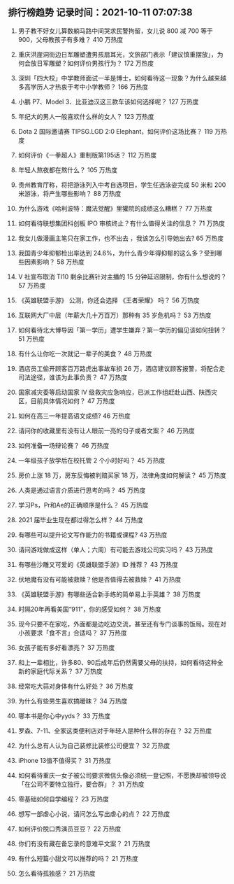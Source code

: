 
## 排行榜趋势 记录时间：2021-10-11 07:07:38
  
  1. 男子教不好女儿算数躺马路中间哭求民警拘留，女儿说 800 减 700 等于 900，父母教孩子有多难？ 410 万热度
    
  2. 重庆洪崖洞街边日军雕塑遭男孩扇耳光，文旅部门表示「建议慎重摆放」，为何会放日军雕塑？如何评价男孩行为？ 172 万热度
    
  3. 深圳「四大校」中学教师面试一半是博士，如何看待这一现象？为什么越来越多高学历人才热衷于考中小学教师？ 166 万热度
    
  4. 小鹏 P7、Model 3、比亚迪汉这三款车该如何选择呢？ 127 万热度
    
  5. 年纪大的男人一般喜欢什么样的女人？ 123 万热度
    
  6. Dota 2 国际邀请赛 TIPSG.LGD 2:0 Elephant，如何评价这场比赛？ 119 万热度
    
  7. 如何评价《一拳超人》重制版第195话？ 112 万热度
    
  8. 年轻人熬夜都在熬什么？ 105 万热度
    
  9. 贵州教育厅称，将把游泳列入中考自选项目，学生任选泳姿完成 50 米和 200 米游泳，将产生哪些影响？ 88 万热度
    
  10. 为什么游戏《哈利波特：魔法觉醒》里獾院的成绩这么糟糕？ 77 万热度
    
  11. 如何看待联想集团科创板 IPO 审核终止？有什么值得关注的信息？ 71 万热度
    
  12. 我女儿做漫画主笔只在家工作，也不出去 ，我该怎么引导她出去? 65 万热度
    
  13. 我国青少年抑郁检出率达到 24.6%，为什么青少年得抑郁的这么多？受到哪些因素影响？ 58 万热度
    
  14. V 社宣布取消 TI10 剩余比赛针对主播的 15 分钟延迟限制，你有什么想说的？ 57 万热度
    
  15. 《英雄联盟手游》 公测，你还会选择 《王者荣耀》 吗？ 56 万热度
    
  16. 互联网大厂中层（年薪大几十万百万）那种有 35 岁危机吗？ 53 万热度
    
  17. 如何看待北大博导因「第一学历」遭学生嫌弃？第一学历的偏见该如何扭转？ 51 万热度
    
  18. 有什么让你吃一次就记一辈子的美食？ 48 万热度
    
  19. 酒店员工偷开顾客百万路虎出事故车损 26 万，酒店建议顾客报警，将配合走司法途径，谁该为此事负责？ 47 万热度
    
  20. 国家减灾委等启动国家 Ⅳ 级救灾应急响应，已派工作组赶赴山西、陕西灾区，目前具体情况如何？ 47 万热度
    
  21. 如何在高三一年提高语文成绩? 46 万热度
    
  22. 请问你的收藏里有没有让人眼前一亮的句子或者文案？ 46 万热度
    
  23. 如何准备一场辩论赛？ 46 万热度
    
  24. 一年级孩子放学后在校托管 2 个小时好吗？ 45 万热度
    
  25. 房价上涨 18 万，房东反悔被判赔买家 18 万，法律角度如何解读？ 45 万热度
    
  26. 人类是通过语言介质进行思考的吗？ 45 万热度
    
  27. 学习Ps，Pr和Ae的正确顺序是什么？ 45 万热度
    
  28. 2021 届毕业生现在都过得怎么样？ 44 万热度
    
  29. 有哪些可以提升论文写作能力的书籍或课程? 43 万热度
    
  30. 请问游戏做成这样（单人；六周）有可能去游戏公司实习吗？ 43 万热度
    
  31. 有哪些沙雕又可爱的《英雄联盟手游》ID 推荐？ 43 万热度
    
  32. 伏地魔有没有可能被救赎？他是否值得去被救赎？ 41 万热度
    
  33. 《英雄联盟手游》有哪些适合新手练的简单易上手英雄？ 38 万热度
    
  34. 时隔20年再看美国“911”，你的感受如何？ 38 万热度
    
  35. 现今只要不在家吃，外面都是边吃边交流，甚至还有专门谈事的饭局。现在对小孩要求「食不言」合适吗？ 37 万热度
    
  36. 女孩子能有多好看漂亮？ 37 万热度
    
  37. 和上一辈相比，许多80、90后成年后仍然需要父母的扶持，如何看待这种全新的家庭代际关系？ 37 万热度
    
  38. 经常吃大蒜对身体有什么好处？ 36 万热度
    
  39. 为什么有些男生喜欢搞暧昧？ 34 万热度
    
  40. 哪本书是你心中yyds？ 33 万热度
    
  41. 罗森、7-11、全家这类便利店对于年轻人是种什么样的存在？ 32 万热度
    
  42. 为什么总有人认为自己装修比装修公司便宜？ 32 万热度
    
  43. iPhone 13值不值得买？ 31 万热度
    
  44. 如何看待重庆一女子被公司要求微信头像必须统一登记照，不愿换却被领导说「在公司不要特立独行，要合群」？ 31 万热度
    
  45. 零基础如何自学编程？ 23 万热度
    
  46. 想写一部虐心小说，请问怎么写出虐心的点？ 22 万热度
    
  47. 如何评价脱口秀演员豆豆？ 22 万热度
    
  48. 你们有没有藏在备忘录的意难平文案？ 21 万热度
    
  49. 有什么短篇小甜文可以推荐的吗？ 21 万热度
    
  50. 怎么看待孤独感？ 21 万热度
    